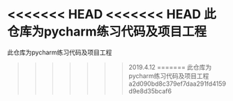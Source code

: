 <<<<<<< HEAD
<<<<<<< HEAD
此仓库为pycharm练习代码及项目工程
=======
此仓库为pycharm练习代码及项目工程
>>>>>>> 2019.4.12
=======
此仓库为pycharm练习代码及项目工程
>>>>>>> a2d090bd8c379ef7daa291fd4159d9e8d35bcaf6
